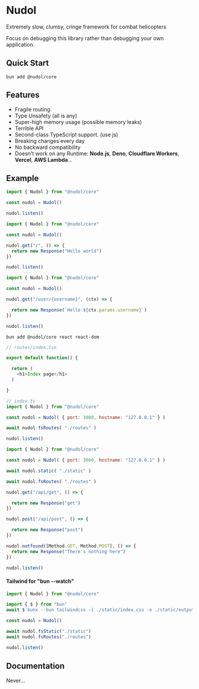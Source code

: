# Nudol
 Extremely slow, сlumsy, cringe framework for combat helicopters

 Focus on debugging this library rather than debugging your own application.
## Quick Start
```
bun add @nudol/core
```
## Features
* Fragile routing 
* Type Unsafety (all is any)
* Super-high memory usage (possible memory leaks)
* Terrible API
* Second-class TypeScript support. (use js)
* Breaking changes every day
* No backward compatibility
* Doesn't work on any Runtime: **Node.js**, **Deno**, **Cloudflare Workers**, **Vercel**, **AWS Lambda**...


## Example

```js
import { Nudol } from "@nudol/core"

const nudol = Nudol()

nudol.listen()
```

```js
import { Nudol } from "@nudol/core"

const nudol = Nudol()

nudol.get("/", () => {
  return new Response("Hello world")
})

nudol.listen()
```

```js
import { Nudol } from "@nudol/core"

const nudol = Nudol()

nudol.get("/user/{username}", (ctx) => {

  return new Response(`Hello ${ctx.params.username}`)
})

nudol.listen()
```

```
bun add @nudol/core react react-dom
```


```js
// routes/index.tsx

export default function() {

  return (
    <h1>Index page</h1>
  )

}

// index.ts
import { Nudol } from "@nudol/core"

const nudol = Nudol( { port: 3000, hostname: "127.0.0.1" } )

await nudol.fsRoutes( "./routes" )

nudol.listen()
```


```js
import { Nudol } from "@nudol/core"

const nudol = Nudol( { port: 3000, hostname: "127.0.0.1" } )

await nudol.static( "./static" )

await nudol.fsRoutes( "./routes" )

nudol.get("/api/get", () => {

  return new Response("get")
})

nudol.post("/api/post", () => {

  return new Response("post")
})

nudol.notfound([Method.GET, Method.POST], () => {
  return new Response("There's nothing here")
})

nudol.listen()
```

#### Tailwind for "bun --watch"
```js
import { Nudol } from "@nudol/core"

import { $ } from "bun"
await $`bunx --bun tailwindcss -i ./static/index.css -o ./static/output.css --minify`.quiet()

const nudol = Nudol()

await nudol.fsStatic("./static")
await nudol.fsRoutes("./routes")

nudol.listen()
```
## Documentation
Never...
